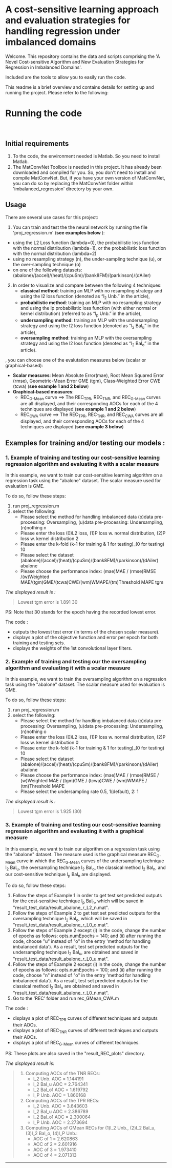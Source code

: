 # A cost-sensitive learning approach and evaluation strategies for handling regression under imbalanced domains

Welcome. This repository contains the data and scripts comprising the 'A Novel Cost-sensitive Algorithm and New Evaluation Strategies for Regression in Imbalanced Domains'. 

Included are the tools to allow you to easily run the code.

This readme is a brief overview and contains details for setting up and running the project. Please refer to the following:

<h1>Running the code</h1><br/>
<h2>Initial requirements</h2>

1. To the code, the environment needed is Matlab. So you need to install Matlab.
2. The MatConvNet Toolbox is needed in this project. It has already been downloaded and compiled for you. So, you don't need to install and compile MatConvNet. But, if you have your own version of MatConvNet, you can do so by replacing the MatConvNet folder within 'imbalanced_regression' directory by your own.

<h2>Usage</h2>
There are several use cases for this project:

1. You can train and test the the neural network by running the file 'proj_regression.m' (<b>see examples below </b>):
- using the L2 Loss function (lambda=0), the probabilistic loss function with the normal distribution (lambda=1), or the probabilistic loss function with the normal distribution (lambda=2)
- using no resampling strategy (n), the under-sampling technique (u), or the over-sampling technique (o)
- on one of the following datasets: (abalone)/(accel)/(heat)/(cpuSm)/(bank8FM)/(parkinson)/(dAiler) 

2. In order to visualize and compare between the following 4 techniques: 
     * <b>classical method</b>: training an MLP with no resampling strategy and using the l2 loss function (denoted as “l<sub>2</sub> Unb.” in the article),
     * <b>probabilistic method</b>: training an MLP with no resampling strategy and using the lp probabilistic loss function (with either normal or kernel distribution) (referred to as “l<sub>p</sub>  Unb.” in the article),
     * <b>undersampling method</b>: training an MLP with the undersampling strategy and using the l2 loss function (denoted as “l<sub>2</sub>  Bal<sub>u</sub>” in the article),
     * <b>oversampling method</b>: training an MLP with the oversampling strategy and using the l2 loss function (denoted as “l<sub>2</sub>  Bal<sub>o</sub>” in the article).

, you can choose one of the evalutation measures below (scalar or graphical-based):
- <b>Scalar measures</b>: Mean Absolute Error(mae), Root Mean Squared Error (rmse), Geometric-Mean Error GME (tgm), Class-Weighted Error CWE (tcwa) (<b>see example 1 and 2 below</b>)
- <b>Graphical-based measures</b>: 
     * REC<sub>G-Mean</sub> curve ==> The REC<sub>TPR</sub>, REC<sub>TNR</sub>, and REC<sub>G-Mean</sub> curves are all displayed, and their corresponding AOCs for each of the 4 techniques are displayed  (<b>see example 1 and 2 below</b>)
     * REC<sub>CWA</sub> curve ==> The REC<sub>TPR</sub>, REC<sub>TNR</sub>, and REC<sub>CWA</sub> curves are all displayed, and their corresponding AOCs for each of the 4 techniques are displayed (<b>see example 3 below</b>)

<h2>Examples for training and/or testing our models : </h2>
<h3>1. Example of training and testing our cost-sensitive learning regression algorithm and evaluating it with a scalar measure</h3>
In this example, we want to train our cost-sensitive learning algorithm on a regression task using the "abalone" dataset. The scalar measure used for evaluation is GME.

To do so, follow these steps:
1. run proj_regression.m
2. select the following:
     * Please select the method for handling imbalanced data (o)data pre-processing: Oversampling, (u)data pre-processing: Undersampling, (n)nothing  n
     * Please enter the loss (0)L2 loss, (1)P loss w. normal distribution, (2)P loss w. kernel distribution 2
     * Please enter the k-fold (k-1 for training & 1 for testing)_(0 for testing)  10
     * Please select the dataset (abalone)/(accel)/(heat)/(cpuSm)/(bank8FM)/(parkinson)/(dAiler) abalone
     * Please choose the performance index: (mae)MAE / (rmse)RMSE /(w)Weighted MAE/(tgm)GME/(tcwa)CWE/(wm)WMAPE/(tm)Threshold MAPE tgm

<i>The displayed result is :</i>
> Lowest tgm error is 1.891 30

PS: Note that 30 stands for the epoch having the recorded lowest error.

The code :
- outputs the lowest test error (in terms of the chosen scalar measure).
- displays a plot of the objective function and error per epoch for both training and testing sets.
- displays the weights of the 1st convolutional layer filters.

<h3>2. Example of training and testing our the oversampling algorithm and evaluating it with a scalar measure</h3>
In this example, we want to train the oversampling algorithm on a regression task using the "abalone" dataset. The scalar measure used for evaluation is GME.

To do so, follow these steps:
1. run proj_regression.m
2. select the following:
     * Please select the method for handling imbalanced data (o)data pre-processing: Oversampling, (u)data pre-processing: Undersampling, (n)nothing  o
     * Please enter the loss (0)L2 loss, (1)P loss w. normal distribution, (2)P loss w. kernel distribution 0
     * Please enter the k-fold (k-1 for training & 1 for testing)_(0 for testing)  10
     * Please select the dataset (abalone)/(accel)/(heat)/(cpuSm)/(bank8FM)/(parkinson)/(dAiler) abalone
     * Please choose the performance index: (mae)MAE / (rmse)RMSE / (w)Weighted MAE / (tgm)GME / (tcwa)CWE / (wm)WMAPE / (tm)Threshold MAPE 
     * Please select the undersampling rate 0.5, 1(default), 2: 1

<i>The displayed result is :</i>
> Lowest tgm error is 1.925 (30)

<h3>3. Example of training and testing our cost-sensitive learning regression algorithm and evaluating it with a graphical measure</h3>
In this example, we want to train our algorithm on a regression task using the "abalone" dataset. The measure used is the graphical measure REC<sub>G-Mean</sub> curve in which the REC<sub>G-Mean</sub> curves of the undersampling technique l<sub>2</sub> Bal<sub>u</sub>, the oversampling technique l<sub>2</sub> Bal<sub>o</sub>, the classical method l<sub>2</sub> Bal<sub>n</sub>, and our cost-sensitive technique l<sub>p</sub> Bal<sub>n</sub> are displayed.

To do so, follow these steps:
1. Follow the steps of Example 1 in order to get test set predicted outputs for the cost-sensitive technique l<sub>p</sub> Bal<sub>n</sub>, which will be saved in "result_test_data/result_abalone_r_L2_n.mat".
2. Follow the steps of Example 2 to get test set predicted outputs for the oversampling technique l<sub>2</sub> Bal<sub>o</sub>, which  will be saved in  "result_test_data/result_abalone_r_L0_o.mat".
3. Follow the steps of Example 2 except (i) in the code, change the number of epochs as follows: opts.numEpochs =  140; and (ii) after running the code,  choose "u" instead of "o" in the entry 'method for handling imbalanced data'). As a result, test set predicted outputs for the undersampling technique l<sub>2</sub> Bal<sub>u</sub>, are obtained and saved in "result_test_data/result_abalone_r_L0_u.mat".
4. Follow the steps of Example 2 except (i) in the code, change the number of epochs as follows: opts.numEpochs =  100; and (ii) after running the code,  choose "n" instead of "o" in the entry 'method for handling imbalanced data'). As a result, test set predicted outputs for the classical method l<sub>2</sub> Bal<sub>n</sub> are obtained and saved in "result_test_data/result_abalone_r_L0_n.mat".
4. Go to the 'REC' folder and run rec_GMean_CWA.m

The code :
- displays a plot of REC<sub>TPR</sub> curves of different techniques and outputs their AOCs.
- displays a plot of REC<sub>TNR</sub> curves of different techniques and outputs their AOCs.
- displays a plot of REC<sub>G-Mean</sub> curves of different techniques.

PS: These plots are also saved in the "result_REC_plots" directory.
 
<i>The displayed result is:</i>
> 1. Computing AOCs of the TNR RECs: 
>      * l_2 Unb. AOC = 1.144191
>      * l_2 Bal_u AOC = 2.764341
>      * l_2 Bal_o1 AOC = 1.619792
>      * l_P Unb. AOC = 1.860168
> 2. Computing AOCs of the TPR RECs: 
>      * l_2 Unb. AOC = 3.643603
>      * l_2 Bal_u AOC = 2.386789
>      * l_2 Bal_o1 AOC = 2.300064
>      * l_P Unb. AOC = 2.273694
> 3. Computing AOCs of GMean RECs for (1)l_2 Unb., (2)l_2 Bal_u, (3)l_2 Bal_o, (4)l_P Unb.: 
>      * AOC of 1 = 2.620863
>      * AOC of 2 = 2.601916
>      * AOC of 3 = 1.973410
>      * AOC of 4 = 2.071313
***
